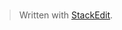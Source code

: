 # 


> Written with [StackEdit](https://stackedit.io/).
<!--stackedit_data:
eyJoaXN0b3J5IjpbMTk4ODcxNDQwN119
-->